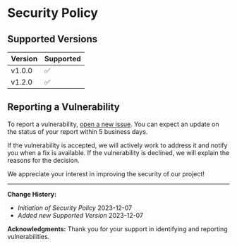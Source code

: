 # Security Policy

## Supported Versions

| Version  | Supported          |
| -------  | ------------------ |
| v1.0.0    | :white_check_mark:|
| v1.2.0    | :white_check_mark:|

## Reporting a Vulnerability

To report a vulnerability, [open a new issue]([link_to_issue_tracking_system](https://github.com/EgydioBNeto/mfa-cli/issues/new)). You can expect an update on the status of your report within 5 business days.

If the vulnerability is accepted, we will actively work to address it and notify you when a fix is available. If the vulnerability is declined, we will explain the reasons for the decision.

We appreciate your interest in improving the security of our project!

---

**Change History:**
- *Initiation of Security Policy* 2023-12-07
- *Added new Supported Version* 2023-12-07

**Acknowledgments:**
Thank you for your support in identifying and reporting vulnerabilities.
